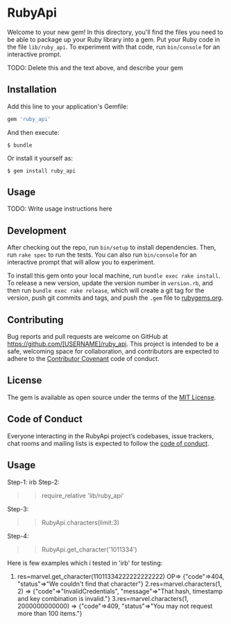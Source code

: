 # RubyApi

Welcome to your new gem! In this directory, you'll find the files you need to be able to package up your Ruby library into a gem. Put your Ruby code in the file `lib/ruby_api`. To experiment with that code, run `bin/console` for an interactive prompt.

TODO: Delete this and the text above, and describe your gem

## Installation

Add this line to your application's Gemfile:

```ruby
gem 'ruby_api'
```

And then execute:

    $ bundle

Or install it yourself as:

    $ gem install ruby_api

## Usage

TODO: Write usage instructions here

## Development

After checking out the repo, run `bin/setup` to install dependencies. Then, run `rake spec` to run the tests. You can also run `bin/console` for an interactive prompt that will allow you to experiment.

To install this gem onto your local machine, run `bundle exec rake install`. To release a new version, update the version number in `version.rb`, and then run `bundle exec rake release`, which will create a git tag for the version, push git commits and tags, and push the `.gem` file to [rubygems.org](https://rubygems.org).

## Contributing

Bug reports and pull requests are welcome on GitHub at https://github.com/[USERNAME]/ruby_api. This project is intended to be a safe, welcoming space for collaboration, and contributors are expected to adhere to the [Contributor Covenant](http://contributor-covenant.org) code of conduct.

## License

The gem is available as open source under the terms of the [MIT License](https://opensource.org/licenses/MIT).

## Code of Conduct

Everyone interacting in the RubyApi project’s codebases, issue trackers, chat rooms and mailing lists is expected to follow the [code of conduct](https://github.com/[USERNAME]/ruby_api/blob/master/CODE_OF_CONDUCT.md).

## Usage

Step-1:
irb
Step-2:
>> require_relative 'lib/ruby_api'

Step-3:
>> RubyApi.characters(limit:3)

Step-4:
>> RubyApi.get_character('1011334')

Here is few examples which i tested in 'irb' for testing:

1. res=marvel.get_character(11011334222222222222)
 OP=> {"code"=>404, "status"=>"We couldn't find that character"}
2.res=marvel.characters(1, 2)
 => {"code"=>"InvalidCredentials", "message"=>"That hash, timestamp and key combination is invalid."}
3.res=marvel.characters(1, 2000000000000)
 => {"code"=>409, "status"=>"You may not request more than 100 items."}
